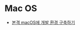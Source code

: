 # Mac OS

- [본격 macOS에 개발 환경 구축하기](https://subicura.com/2017/11/22/mac-os-development-environment-setup.html)
